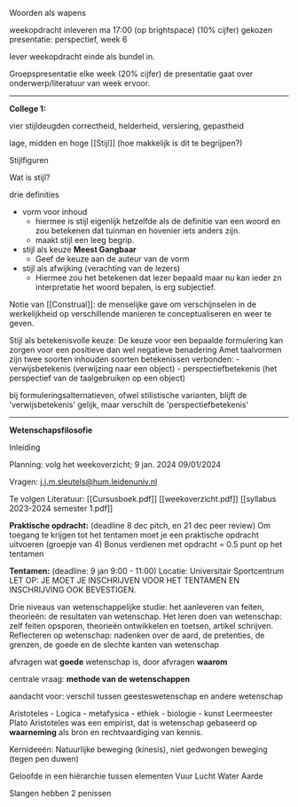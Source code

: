 
Woorden als wapens

weekopdracht inleveren ma 17:00 (op brightspace) (10% cijfer)
gekozen presentatie: perspectief, week 6

lever weekopdracht einde als bundel in.


Groepspresentatie elke week (20% cijfer)
	de presentatie gaat over onderwerp/literatuur van week ervoor.

---

**College 1:**

vier stijldeugden
	correctheid, helderheid, versiering, gepastheid

lage, midden en hoge [[Stijl]]
(hoe makkelijk is dit te begrijpen?)

Stijlfiguren

Wat is stijl?

drie definities
- vorm voor inhoud 
	- hiermee is stijl eigenlijk hetzelfde als de definitie van een woord en zou betekenen dat tuinman en hovenier iets anders zijn.
	- maakt stijl een leeg begrip.
- stijl als keuze **Meest Gangbaar**
	- Geef de keuze aan de auteur van de vorm
- stijl als afwijking (verachting van de lezers)
	- Hiermee zou het betekenen dat lezer bepaald maar nu kan ieder zn interpretatie het woord bepalen, is erg subjectief.

Notie van [[Construal]]: de menselijke gave om verschijnselen in de werkelijkheid op verschillende manieren te conceptualiseren en weer te geven.

Stijl als betekenisvolle keuze:
	De keuze voor een bepaalde formulering kan zorgen voor een positieve dan wel negatieve benadering
	Amet taalvormen zijn twee soorten inhouden soorten betekenissen verbonden:
		- verwijsbetekenis (verwijzing naar een object)
		- perspectiefbetekenis (het perspectief van de taalgebruiken op een object)

bij formuleringsalternatieven, ofwel stilistische varianten, blijft de 'verwijsbetekenis' gelijk, maar verschilt de 'perspectiefbetekenis'

----

**Wetenschapsfilosofie**

Inleiding

Planning:
volg het weekoverzicht;
9 jan. 2024 09/01/2024

Vragen:
j.j.m.sleutels@hum.leidenuniv.nl

Te volgen Literatuur:
[[Cursusboek.pdf]]
[[weekoverzicht.pdf]]
[[syllabus 2023-2024 semester 1.pdf]]


**Praktische opdracht:** (deadline 8 dec pitch, en 21 dec peer review)
Om toegang te krijgen tot het tentamen moet je een praktische opdracht uitvoeren (groepje van 4)
Bonus verdienen met opdracht = 0.5 punt op het tentamen

**Tentamen:** (deadline: 9 jan 9:00 - 11:00)
Locatie: Universitair Sportcentrum
LET OP: JE MOET JE INSCHRIJVEN VOOR HET TENTAMEN EN INSCHRIJVING OOK BEVESTIGEN.


Drie niveaus van wetenschappelijke studie:
	het aanleveren van feiten, theorieën: de resultaten van wetenschap.
	Het leren doen van wetenschap: zelf feiten opsporen, theorieën ontwikkelen en toetsen, artikel schrijven.
	Reflecteren op wetenschap: nadenken over de aard, de pretenties, de grenzen, de goede en de slechte kanten van wetenschap

afvragen wat **goede** wetenschap is, door afvragen **waarom**

centrale vraag: **methode van de wetenschappen**

aandacht voor: verschil tussen geesteswetenschap en andere wetenschap

Aristoteles
	- Logica
	- metafysica
	- ethiek
	- biologie
	- kunst
Leermeester Plato
Aristoteles was een empirist, dat is wetenschap gebaseerd op **waarneming** als bron en rechtvaardiging van kennis.

Kernideeën:
Natuurlijke beweging (kinesis), niet gedwongen beweging (tegen pen duwen)

Geloofde in een hiërarchie tussen elementen
Vuur
Lucht
Water
Aarde

Slangen hebben 2 penissen









